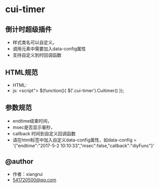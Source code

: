 # cui-timer

## 倒计时超级插件

  * 样式类名可以自定义。
  * 调用元素中需要加入data-config属性
  * 支持自定义到时回调函数


## HTML规范

* HTML:	
	<label class="cui-timer" data-config = '{"endtime":"2017-5-2 10:10:33","msec":false,"callback":"diyFunc"}'>
* js:
	<script src="../jquery.min.js"></script>
  	<script src="cui-timer.js"></script>
  	<script">
	$(function(){
      $('.cui-timer').Cuitimer()
    });
    </script>

## 参数规范

* 	endtime结束时间，
*	msec是否显示毫秒，
*	callback 时间到自定义回调函数
*	请在html标签中加入自定义data-config属性，如data-config = '{"endtime":"2017-5-2 10:10:33","msec":false,"callback":"diyFunc"}'

## @author

* 作者：xiangrui
* 541720500@qq.com